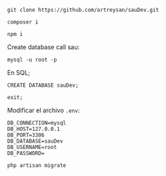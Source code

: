 ```
git clone https://github.com/artreysan/sauDev.git
```

```
composer i
```
```
npm i
```

Create database call sau:
```
mysql -u root -p
```
En SQL;
```
CREATE DATABASE sauDev;
```
```
exit;
```

Modificar el archivo `.env`:
```
DB_CONNECTION=mysql
DB_HOST=127.0.0.1
DB_PORT=3306
DB_DATABASE=sauDev
DB_USERNAME=root
DB_PASSWORD=
```

```
php artisan migrate
```